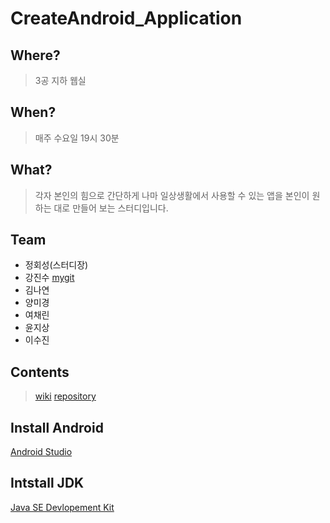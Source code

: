 # CreateAndroid_Application

## Where? 
> 3공 지하 웹실 
## When? 
> 매주 수요일 19시 30분 
## What? 
> 각자 본인의 힘으로 간단하게 나마 일상생활에서 사용할 수 있는 앱을 본인이 원하는 대로 만들어 보는 스터디입니다.
## Team 
- 정회성(스터디장)
- 강진수 [mygit](https://github.com/ja01001/look_at_me)
- 김나연
- 양미경 
- 여채린
- 윤지상
- 이수진

## Contents
>[wiki](https://github.com/Jaram2017/CreateAndroid_Application/wiki)
>[repository](https://github.com/Jaram2017/create-android-app)

## Install Android
[Android Studio](https://developer.android.com/studio/index.html?hl=ko)
## Intstall JDK
[Java SE Devlopement Kit](http://www.oracle.com/technetwork/java/javase/downloads/index.html)
